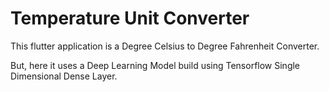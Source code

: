 # Temperature Unit Converter

This flutter application is a Degree Celsius to Degree Fahrenheit Converter.

But, here it uses a Deep Learning Model build using Tensorflow Single Dimensional Dense Layer.
